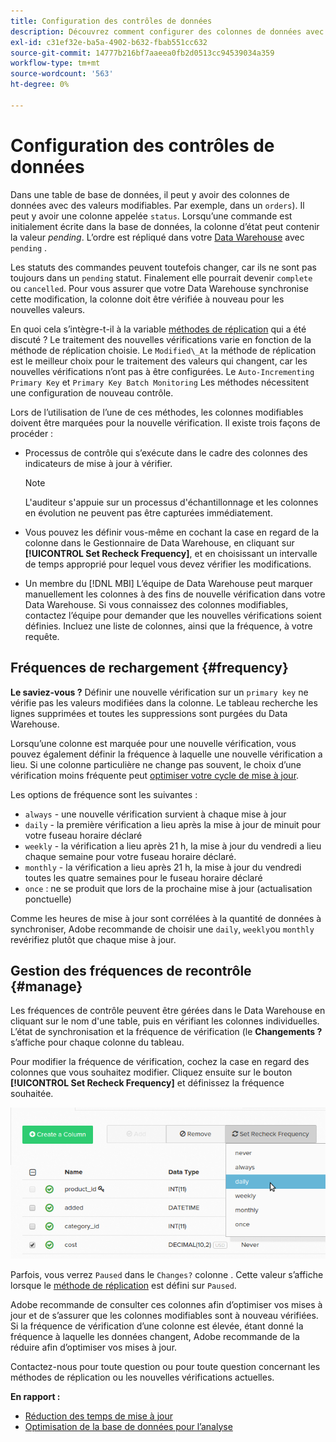```yaml
---
title: Configuration des contrôles de données
description: Découvrez comment configurer des colonnes de données avec des valeurs modifiables.
exl-id: c31ef32e-ba5a-4902-b632-fbab551cc632
source-git-commit: 14777b216bf7aaeea0fb2d0513cc94539034a359
workflow-type: tm+mt
source-wordcount: '563'
ht-degree: 0%

---
```


# Configuration des contrôles de données

Dans une table de base de données, il peut y avoir des colonnes de données avec des valeurs modifiables. Par exemple, dans un `orders`). Il peut y avoir une colonne appelée `status`. Lorsqu’une commande est initialement écrite dans la base de données, la colonne d’état peut contenir la valeur _pending_. L’ordre est répliqué dans votre [Data Warehouse](../data-warehouse-mgr/tour-dwm.md) avec `pending` .

Les statuts des commandes peuvent toutefois changer, car ils ne sont pas toujours dans un `pending` statut. Finalement elle pourrait devenir `complete` ou `cancelled`. Pour vous assurer que votre Data Warehouse synchronise cette modification, la colonne doit être vérifiée à nouveau pour les nouvelles valeurs.

En quoi cela s’intègre-t-il à la variable [méthodes de réplication](../data-warehouse-mgr/cfg-replication-methods.md) qui a été discuté ? Le traitement des nouvelles vérifications varie en fonction de la méthode de réplication choisie. Le `Modified\_At` la méthode de réplication est le meilleur choix pour le traitement des valeurs qui changent, car les nouvelles vérifications n’ont pas à être configurées. Le `Auto-Incrementing Primary Key` et `Primary Key Batch Monitoring` Les méthodes nécessitent une configuration de nouveau contrôle.

Lors de l’utilisation de l’une de ces méthodes, les colonnes modifiables doivent être marquées pour la nouvelle vérification. Il existe trois façons de procéder :

* Processus de contrôle qui s’exécute dans le cadre des colonnes des indicateurs de mise à jour à vérifier.

   >[!NOTE]
   >
   >L&#39;auditeur s&#39;appuie sur un processus d&#39;échantillonnage et les colonnes en évolution ne peuvent pas être capturées immédiatement.

* Vous pouvez les définir vous-même en cochant la case en regard de la colonne dans le Gestionnaire de Data Warehouse, en cliquant sur **[!UICONTROL Set Recheck Frequency]**, et en choisissant un intervalle de temps approprié pour lequel vous devez vérifier les modifications.
* Un membre du [!DNL MBI] L’équipe de Data Warehouse peut marquer manuellement les colonnes à des fins de nouvelle vérification dans votre Data Warehouse. Si vous connaissez des colonnes modifiables, contactez l’équipe pour demander que les nouvelles vérifications soient définies. Incluez une liste de colonnes, ainsi que la fréquence, à votre requête.

## Fréquences de rechargement {#frequency}

**Le saviez-vous ?**
Définir une nouvelle vérification sur un `primary key` ne vérifie pas les valeurs modifiées dans la colonne. Le tableau recherche les lignes supprimées et toutes les suppressions sont purgées du Data Warehouse.

Lorsqu’une colonne est marquée pour une nouvelle vérification, vous pouvez également définir la fréquence à laquelle une nouvelle vérification a lieu. Si une colonne particulière ne change pas souvent, le choix d’une vérification moins fréquente peut [optimiser votre cycle de mise à jour](../../best-practices/reduce-update-cycle-time.md).

Les options de fréquence sont les suivantes :

* `always` - une nouvelle vérification survient à chaque mise à jour
* `daily` - la première vérification a lieu après la mise à jour de minuit pour votre fuseau horaire déclaré
* `weekly` - la vérification a lieu après 21 h, la mise à jour du vendredi a lieu chaque semaine pour votre fuseau horaire déclaré.
* `monthly` - la vérification a lieu après 21 h, la mise à jour du vendredi toutes les quatre semaines pour le fuseau horaire déclaré
* `once` : ne se produit que lors de la prochaine mise à jour (actualisation ponctuelle)

Comme les heures de mise à jour sont corrélées à la quantité de données à synchroniser, Adobe recommande de choisir une `daily`, `weekly`ou `monthly` revérifiez plutôt que chaque mise à jour.

## Gestion des fréquences de recontrôle {#manage}

Les fréquences de contrôle peuvent être gérées dans le Data Warehouse en cliquant sur le nom d&#39;une table, puis en vérifiant les colonnes individuelles. L’état de synchronisation et la fréquence de vérification (le **Changements ?** s’affiche pour chaque colonne du tableau.

Pour modifier la fréquence de vérification, cochez la case en regard des colonnes que vous souhaitez modifier. Cliquez ensuite sur le bouton **[!UICONTROL Set Recheck Frequency]** et définissez la fréquence souhaitée.

![](../../assets/dwm-recheck.png)

Parfois, vous verrez `Paused` dans le `Changes?` colonne . Cette valeur s’affiche lorsque le [méthode de réplication](../../data-analyst/data-warehouse-mgr/cfg-data-rechecks.md) est défini sur `Paused`.

Adobe recommande de consulter ces colonnes afin d’optimiser vos mises à jour et de s’assurer que les colonnes modifiables sont à nouveau vérifiées. Si la fréquence de vérification d’une colonne est élevée, étant donné la fréquence à laquelle les données changent, Adobe recommande de la réduire afin d’optimiser vos mises à jour.

Contactez-nous pour toute question ou pour toute question concernant les méthodes de réplication ou les nouvelles vérifications actuelles.

**En rapport :**

* [Réduction des temps de mise à jour](../../best-practices/reduce-update-cycle-time.md)
* [Optimisation de la base de données pour l’analyse](../../best-practices/opt-db-analysis.md)
